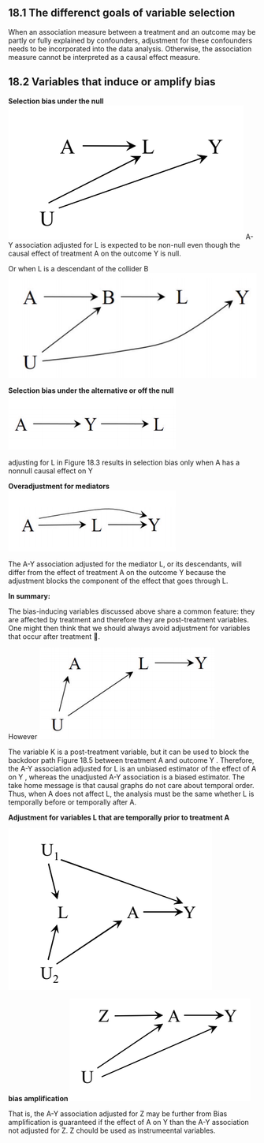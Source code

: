 ## 18.1 The differenct goals of variable selection

When an association measure between a treatment and an outcome  may be partly or fully explained by confounders, adjustment for these confounders needs to be incorporated into the data analysis. Otherwise, the association measure cannot be interpreted as a causal effect measure.

## 18.2 Variables that induce or amplify bias
**Selection bias under the null**
![image](/img/18_1.png)
A-Y association adjusted for L is expected to be non-null even though the causal effect of treatment A on the outcome Y is null.

Or when L is a descendant of the collider B
![image](/img/18_2.png)



**Selection bias under the alternative or off the null**
![image](/img/18_3.png)

adjusting for L in Figure 18.3 results in selection bias only when A has a nonnull causal effect on Y


**Overadjustment for mediators**
![image](/img/18_4.png)

The A-Y association adjusted for the mediator L, or its descendants, will differ from the effect of treatment A on the outcome Y because the adjustment blocks the component of the effect that goes through L.

**In summary:**

The bias-inducing variables discussed above share a common feature: they are affected by treatment and therefore they are post-treatment variables. One might then think that we should always avoid adjustment for variables that occur after treatment .

However
![image](/img/18_5.png)

The variable K is a post-treatment variable, but it can be used to block the backdoor path Figure 18.5 between treatment A and outcome Y . Therefore, the A-Y association adjusted for L is an unbiased estimator of the effect of A on Y , whereas the unadjusted A-Y association is a biased estimator. The take home message is that causal graphs do not care about temporal order. Thus, when A does not affect L, the analysis must be the same whether L is temporally before or temporally after A.

**Adjustment for variables L that are temporally prior to treatment A**

![image](/img/18_6.png)

**bias amplification**
![image](/img/18_7.png)

That is, the A-Y association adjusted for Z may be further from Bias amplification is guaranteed if the effect of A on Y than the A-Y association not adjusted for Z. Z chould be used as instrumeental variables.



